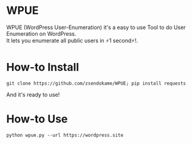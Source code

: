 # WPUE
WPUE (WordPress User-Enumeration) it's a easy to use Tool to do User Enumeration on WordPress.<br>
It lets you enumerate all public users in ⚡1 second⚡!.

# How-to Install
```
git clone https://github.com/zsendokame/WPUE; pip install requests
```

And it's ready to use!

# How-to Use
```python wpue.py --url https://wordpress.site```
